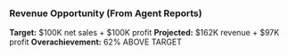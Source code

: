### Revenue Opportunity (From Agent Reports)

**Target:** $100K net sales + $100K profit
**Projected:** $162K revenue + $97K profit
**Overachievement:** 62% ABOVE TARGET
